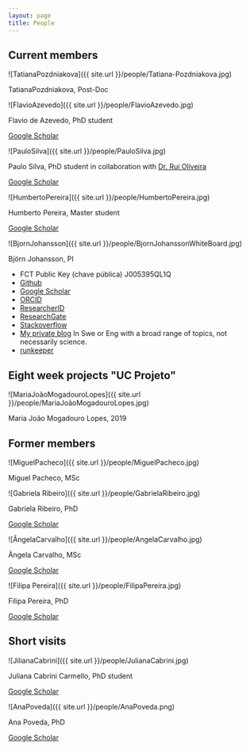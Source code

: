 ```yaml
---
layout: page
title: People
---
```


## Current members

![TatianaPozdniakova]({{ site.url }}/people/Tatiana-Pozdniakova.jpg)

TatianaPozdniakova, Post-Doc

![FlavioAzevedo]({{ site.url }}/people/FlavioAzevedo.jpg)

Flavio de Azevedo, PhD student

[Google Scholar](https://scholar.google.pt/citations?hl=en&user=lWjZURwAAAAJ&view_op=list_works&sortby=pubdate)

![PauloSilva]({{ site.url }}/people/PauloSilva.jpg)

Paulo Silva, PhD student in collaboration with [Dr. Rui Oliveira](https://sites.google.com/site/personalwebpageofruioliveira/)

[Google Scholar](https://scholar.google.com/citations?hl=pt-PT&user=YMZQjhEAAAAJ&view_op=list_works&sortby=pubdate)

![HumbertoPereira]({{ site.url }}/people/HumbertoPereira.jpg)

Humberto Pereira, Master student

[Google Scholar](https://scholar.google.pt/citations?hl=en&user=v2htOOsAAAAJ&view_op=list_works&sortby=pubdate)





![BjornJohansson]({{ site.url }}/people/BjornJohanssonWhiteBoard.jpg)

Björn Johansson, PI

- FCT Public Key (chave pública) J005395QL1Q
- [Github](https://github.com/BjornFJohansson)
- [Google Scholar](https://scholar.google.pt/citations?hl=en&user=7AiEuJ4AAAAJ&view_op=list_works&sortby=pubdate)
- [ORCID](http://orcid.org/0000-0002-7723-074X)
- [ResearcherID](http://www.researcherid.com/rid/A-3523-2012)
- [ResearchGate](https://www.researchgate.net/profile/Bjoern_Johansson4)
- [Stackoverflow](http://stackoverflow.com/users/2080368/bj%C3%B6rn-johansson)
- [My private blog](http://ochsavidare.blogspot.pt/) In Swe or Eng with a broad range of topics, not necessarily science.
- [runkeeper](https://runkeeper.com/user/bjornfjohansson)


## Eight week projects "UC Projeto"


![MariaJoãoMogadouroLopes]({{ site.url }}/people/MariaJoãoMogadouroLopes.jpg)

Maria João Mogadouro Lopes, 2019




## Former members

![MiguelPacheco]({{ site.url }}/people/MiguelPacheco.jpg)

Miguel Pacheco, MSc

![Gabriela Ribeiro]({{ site.url }}/people/GabrielaRibeiro.jpg)

Gabriela Ribeiro, PhD

[Google Scholar](https://scholar.google.pt/citations?hl=en&user=jYkpf0AAAAAJ&view_op=list_works&sortby=pubdate)

![ÂngelaCarvalho]({{ site.url }}/people/AngelaCarvalho.jpg)

Ângela Carvalho, MSc

[Google Scholar](https://scholar.google.pt/citations?hl=en&user=rQl-mO4AAAAJ&view_op=list_works&sortby=pubdate)

![Filipa Pereira]({{ site.url }}/people/FilipaPereira.jpg)

Filipa Pereira, PhD

[Google Scholar](https://scholar.google.pt/citations?hl=en&user=iiHuvP4AAAAJ&view_op=list_works&sortby=pubdate)






## Short visits

![JilianaCabrini]({{ site.url }}/people/JulianaCabrini.jpg)

Juliana Cabrini Carmello, PhD student

[Google Scholar](https://scholar.google.com.br/citations?hl=pt-BR&user=4Nu2uwoAAAAJ&view_op=list_works&sortby=pubdate)

![AnaPoveda]({{ site.url }}/people/AnaPoveda.png)

Ana Poveda, PhD

[Google Scholar](https://scholar.google.com.br/citations?hl=pt-BR&user=e5EDaQ0AAAAJ&view_op=list_works&sortby=pubdate)



